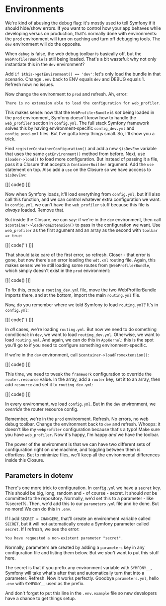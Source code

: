 # Environments

We're kind of abusing the debug flag: it's mostly used to tell Symfony if it should
hide/show errors. If you want to control how your app behaves while developing versus
on production, that's normally done with environments: the `prod` environment will
turn on caching and turn off debugging tools. The `dev` environment will do the
opposite.

When `debug` is false, the web debug toolbar is basically off, but the `WebProfilerBundle`
is still being loaded. That's a bit wasteful: why not only instantiate this in the
`dev` environment?

Add `if $this->getEnvironment() == 'dev'`: let's only load the bundle in that scenario.
Change `.env` back to ENV equals `dev` and DEBUG equals 1. Refresh now: no issues.

Now change the environment to `prod` and refresh. Ah, error:

    There is no extension able to load the configuration for web_profiler.

This makes sense: now that the `WebProfilerBundle` is *not* being loaded in the
`prod` environment, Symfony doesn't know how to handle the `web_profiler` section
in `config.yml`. The full stack Symfony framework solves this by having environment-specific
`config_dev.yml` and `config_prod.yml` files. But I've gotta keep things small. So,
I'll show you a trick.

Find `registerContainerConfiguration()` and add a new `$isDevEnv` variable that uses the
same `getEnvironment()` method from before. Next, use `$loader->load()` to load more
configuration. But instead of passing it a file, pass it a Closure that accepts a
`ContainerBuilder` argument. Add the `use` statement on top. Also add a `use` on
the Closure so we have acccess to `$isDevEnv`:

[[[ code() ]]]

Now when Symfony loads, it'll load everything from `config.yml`, but it'll also call
this function, and we can control whatever extra configuration we want. In `config.yml`,
we can't have the `web_profiler` stuff because this file is *always* loaded. Remove
that.

But inside the Closure, we can say: if we're in the `dev` environment, then call
`$container->loadFromExtension()` to pass in the configuration we want. Use `web_profiler`
as the first agument and an array as the second with `toolbar => true`:

[[[ code('') ]]]

That should take care of the first error, so refresh. Closer - that error is gone,
but now there's an error loading the `wdt.xml` routing file. Again, this makes sense:
we're still loading some routes from `@WebProfilerBundle`, which simply doesn't exist
in the `prod` environment:

[[[ code() ]]]

To fix this, create a `routing_dev.yml` file, move the two WebProfilerBundle imports
there, and at the bottom, import the main `routing.yml` file.

Now, do you remember where we told Symfony to load `routing.yml`? It's in `config.yml`:

[[[ code('') ]]]

In *all* cases, we're loading `routing.yml`. But now we need to do something conditional:
in `dev`, we want to load `routing_dev.yml`. Otherwise, we want to load `routing.yml`.
And again, we can do this in `AppKernel`: this is the spot you'll go to if you need
to configure something environment-specific.

If we're in the `dev` environment, call `$container->loadFromextension()`:

[[[ code() ]]]

This time, we need to tweak the `framework` configuration to override the
`router.resource` value. In the array, add a `router` key, set it to an array, then
add `resource` and set it to `routing_dev.yml`:

[[[ code() ]]]

In every environment, we load `config.yml`. But in the `dev` environment, we *override*
the router resource config.

Remember, we're in the `prod` environment. Refresh. No errors, no web debug toolbar.
Change the environment back to `dev` and refresh. Whoops: it doesn't like my `webprofiler`
configuration because that's a typo! Make sure you have `web_profiler`. Now it's
happy, I'm happy *and* we have the toolbar.

The power of the environment is that we can have two different sets of configuration
right on one machine, and toggling between them is effortless. But to minimize files,
we'll keep all the environmental differences inside this Closure.

## Parameters in dotenv

There's one more trick to configuration. In `config.yml` we have a `secret` key.
This should be big, long, random and - of course - secret. It should *not* be committed
to the repository. Normally, we'd set this to a parameter - like %secret%. Then, we'd
add this to our `parameters.yml` file and be done. But no more! We can do this
in `.env`.

If I add `SECRET = CHANGEME`, that'll create an environment variable called `SECRET`,
but it will not automatically create a Symfony parameter called `secret`. If I refresh,
we see the error:

    You have requested a non-existent parameter "secret".

Normally, parameters are created by adding a `parameters` key in any configuration
file and listing them below. But we *don't* want to put this stuff here.

The secret is that if you prefix any environment variable with `SYMFONY__`, Symfony
will take what's after that and automatically turn that into a parameter. Refresh.
Now it works perfectly. Goodbye `parameters.yml`, hello `.env` with `SYMFONY__` used
as the prefix.

And don't forget to put this line in the `.env.example` file so new developers have
a chance to get things setup.
